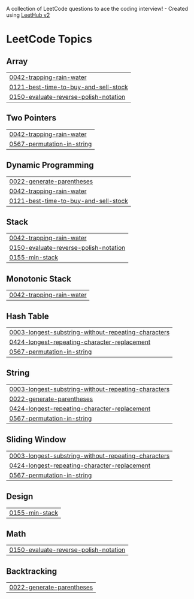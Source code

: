 A collection of LeetCode questions to ace the coding interview! - Created using [LeetHub v2](https://github.com/arunbhardwaj/LeetHub-2.0)
<!---LeetCode Topics Start-->
# LeetCode Topics
## Array
|  |
| ------- |
| [0042-trapping-rain-water](https://github.com/KeniKT/Leetcode/tree/master/0042-trapping-rain-water) |
| [0121-best-time-to-buy-and-sell-stock](https://github.com/KeniKT/Leetcode/tree/master/0121-best-time-to-buy-and-sell-stock) |
| [0150-evaluate-reverse-polish-notation](https://github.com/KeniKT/Leetcode/tree/master/0150-evaluate-reverse-polish-notation) |
## Two Pointers
|  |
| ------- |
| [0042-trapping-rain-water](https://github.com/KeniKT/Leetcode/tree/master/0042-trapping-rain-water) |
| [0567-permutation-in-string](https://github.com/KeniKT/Leetcode/tree/master/0567-permutation-in-string) |
## Dynamic Programming
|  |
| ------- |
| [0022-generate-parentheses](https://github.com/KeniKT/Leetcode/tree/master/0022-generate-parentheses) |
| [0042-trapping-rain-water](https://github.com/KeniKT/Leetcode/tree/master/0042-trapping-rain-water) |
| [0121-best-time-to-buy-and-sell-stock](https://github.com/KeniKT/Leetcode/tree/master/0121-best-time-to-buy-and-sell-stock) |
## Stack
|  |
| ------- |
| [0042-trapping-rain-water](https://github.com/KeniKT/Leetcode/tree/master/0042-trapping-rain-water) |
| [0150-evaluate-reverse-polish-notation](https://github.com/KeniKT/Leetcode/tree/master/0150-evaluate-reverse-polish-notation) |
| [0155-min-stack](https://github.com/KeniKT/Leetcode/tree/master/0155-min-stack) |
## Monotonic Stack
|  |
| ------- |
| [0042-trapping-rain-water](https://github.com/KeniKT/Leetcode/tree/master/0042-trapping-rain-water) |
## Hash Table
|  |
| ------- |
| [0003-longest-substring-without-repeating-characters](https://github.com/KeniKT/Leetcode/tree/master/0003-longest-substring-without-repeating-characters) |
| [0424-longest-repeating-character-replacement](https://github.com/KeniKT/Leetcode/tree/master/0424-longest-repeating-character-replacement) |
| [0567-permutation-in-string](https://github.com/KeniKT/Leetcode/tree/master/0567-permutation-in-string) |
## String
|  |
| ------- |
| [0003-longest-substring-without-repeating-characters](https://github.com/KeniKT/Leetcode/tree/master/0003-longest-substring-without-repeating-characters) |
| [0022-generate-parentheses](https://github.com/KeniKT/Leetcode/tree/master/0022-generate-parentheses) |
| [0424-longest-repeating-character-replacement](https://github.com/KeniKT/Leetcode/tree/master/0424-longest-repeating-character-replacement) |
| [0567-permutation-in-string](https://github.com/KeniKT/Leetcode/tree/master/0567-permutation-in-string) |
## Sliding Window
|  |
| ------- |
| [0003-longest-substring-without-repeating-characters](https://github.com/KeniKT/Leetcode/tree/master/0003-longest-substring-without-repeating-characters) |
| [0424-longest-repeating-character-replacement](https://github.com/KeniKT/Leetcode/tree/master/0424-longest-repeating-character-replacement) |
| [0567-permutation-in-string](https://github.com/KeniKT/Leetcode/tree/master/0567-permutation-in-string) |
## Design
|  |
| ------- |
| [0155-min-stack](https://github.com/KeniKT/Leetcode/tree/master/0155-min-stack) |
## Math
|  |
| ------- |
| [0150-evaluate-reverse-polish-notation](https://github.com/KeniKT/Leetcode/tree/master/0150-evaluate-reverse-polish-notation) |
## Backtracking
|  |
| ------- |
| [0022-generate-parentheses](https://github.com/KeniKT/Leetcode/tree/master/0022-generate-parentheses) |
<!---LeetCode Topics End-->